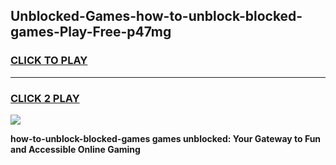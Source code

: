 
## Unblocked-Games-how-to-unblock-blocked-games-Play-Free-p47mg
<h3>
<a href="https://premium76.site?title=how-to-unblock-blocked-games&ref=20A">CLICK TO PLAY</a></h3>
<hr>

<h3>
<a href="https://premium76.site?title=how-to-unblock-blocked-games&ref=20A">CLICK 2 PLAY</a>
  
</h3>

<a href="https://premium76.site?title=how-to-unblock-blocked-games&ref=20A"><img src="https://clearcache.store/games.png"></a>


**how-to-unblock-blocked-games games unblocked: Your Gateway to Fun and Accessible Online Gaming**
